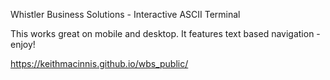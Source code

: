 Whistler Business Solutions - Interactive ASCII Terminal

This works great on mobile and desktop. It features text based navigation - enjoy! 

https://keithmacinnis.github.io/wbs_public/

